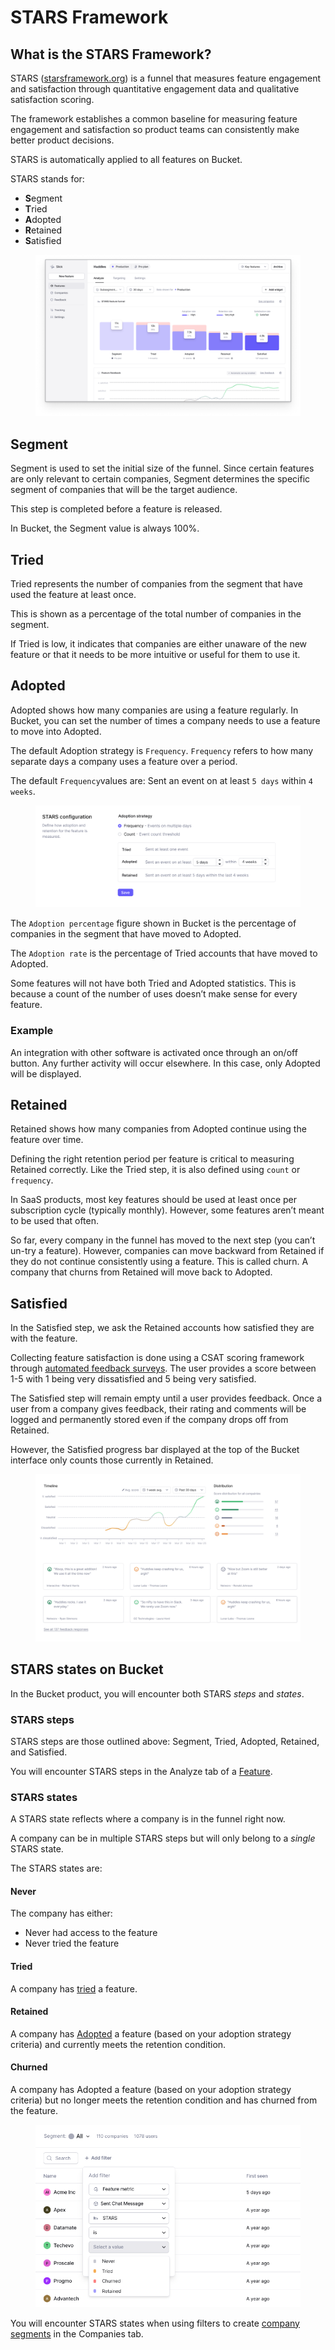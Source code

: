 # STARS Framework

## What is the STARS Framework?

STARS ([starsframework.org](https://www.starsframework.org/)) is a funnel that measures feature engagement and satisfaction through quantitative engagement data and qualitative satisfaction scoring.

The framework establishes a common baseline for measuring feature engagement and satisfaction so product teams can consistently make better product decisions.

STARS is automatically applied to all features on Bucket.

STARS stands for:&#x20;

* **S**egment
* **T**ried&#x20;
* **A**dopted &#x20;
* **R**etained&#x20;
* **S**atisfied

<figure><img src="../../.gitbook/assets/STARS Feature Funnel-min.png" alt=""><figcaption></figcaption></figure>

## Segment

Segment is used to set the initial size of the funnel. Since certain features are only relevant to certain companies, Segment determines the specific segment of companies that will be the target audience.&#x20;

This step is completed before a feature is released.

In Bucket, the Segment value is always 100%.

## Tried

Tried represents the number of companies from the segment that have used the feature at least once.&#x20;

This is shown as a percentage of the total number of companies in the segment.&#x20;

If Tried is low, it indicates that companies are either unaware of the new feature or that it needs to be more intuitive or useful for them to use it.

## Adopted

Adopted shows how many companies are using a feature regularly. In Bucket, you can set the number of times a company needs to use a feature to move into Adopted.

The default Adoption strategy is `Frequency`. `Frequency` refers to how many separate days a company uses a feature over a period.&#x20;

&#x20;The default `Frequency`values are: Sent an event on at least `5 days` within `4 weeks`.

<figure><img src="../../.gitbook/assets/STARS Configuration-min.png" alt=""><figcaption></figcaption></figure>

The `Adoption percentage` figure shown in Bucket is the percentage of companies in the segment that have moved to Adopted.

The `Adoption rate` is the percentage of Tried accounts that have moved to Adopted.

Some features will not have both Tried and Adopted statistics. This is because a count of the number of uses doesn’t make sense for every feature.&#x20;

### Example

An integration with other software is activated once through an on/off button. Any further activity will occur elsewhere. In this case, only Adopted will be displayed.

## Retained

Retained shows how many companies from Adopted continue using the feature over time.

Defining the right retention period per feature is critical to measuring Retained correctly. Like the Tried step, it is also defined using `count` or  `frequency`.&#x20;

In SaaS products, most key features should be used at least once per subscription cycle (typically monthly). However, some features aren’t meant to be used that often.&#x20;

So far, every company in the funnel has moved to the next step (you can’t un-try a feature). However, companies can move backward from Retained if they do not continue consistently using a feature. This is called churn. A company that churns from Retained will move back to Adopted.

## Satisfied

In the Satisfied step, we ask the Retained accounts how satisfied they are with the feature.&#x20;

Collecting feature satisfaction is done using a CSAT scoring framework through [automated feedback surveys](automated-feedback-surveys.md). The user provides a score between 1-5 with 1 being very dissatisfied and 5 being very satisfied.

The Satisfied step will remain empty until a user provides feedback. Once a user from a company gives feedback, their rating and comments will be logged and permanently stored even if the company drops off from Retained.&#x20;

However, the Satisfied progress bar displayed at the top of the Bucket interface only counts those currently in Retained.

<figure><img src="../../.gitbook/assets/Satisfaction feedback-min.png" alt=""><figcaption></figcaption></figure>

## STARS states on Bucket

In the Bucket product, you will encounter both STARS _steps_ and _states_.

### STARS steps

STARS steps are those outlined above: Segment, Tried, Adopted, Retained, and Satisfied.&#x20;

You will encounter STARS steps in the Analyze tab of a [Feature](../create-your-first-feature.md).

### STARS states

A STARS state reflects where a company is in the funnel right now.&#x20;

A company can be in multiple STARS steps but will only belong to a _single_ STARS state.&#x20;

The STARS states are:

#### Never

The company has either:

* Never had access to the feature
* Never tried the feature

#### Tried

A company has [tried](stars-framework.md#tried) a feature.&#x20;

#### Retained

A company has [Adopted](stars-framework.md#adopted) a feature (based on your adoption strategy criteria) and currently meets the retention condition.

#### Churned

A company has Adopted a feature (based on your adoption strategy criteria) but no longer meets the retention condition and has churned from the feature.

<figure><img src="../../.gitbook/assets/STARS states.png" alt=""><figcaption></figcaption></figure>

You will encounter STARS states when using filters to create [company segments](../feature-targeting-rules/creating-segments.md) in the Companies tab.
